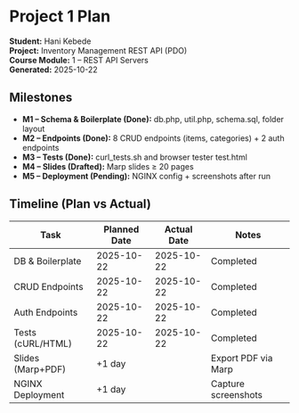 # Project 1 Plan

**Student:** Hani Kebede  
**Project:** Inventory Management REST API (PDO)  
**Course Module:** 1 – REST API Servers  
**Generated:** 2025-10-22

## Milestones
- **M1 – Schema & Boilerplate (Done):** db.php, util.php, schema.sql, folder layout
- **M2 – Endpoints (Done):** 8 CRUD endpoints (items, categories) + 2 auth endpoints
- **M3 – Tests (Done):** curl_tests.sh and browser tester test.html
- **M4 – Slides (Drafted):** Marp slides ≥ 20 pages
- **M5 – Deployment (Pending):** NGINX config + screenshots after run

## Timeline (Plan vs Actual)
| Task | Planned Date | Actual Date | Notes |
|---|---|---|---|
| DB & Boilerplate | 2025-10-22 | 2025-10-22 | Completed |
| CRUD Endpoints | 2025-10-22 | 2025-10-22 | Completed |
| Auth Endpoints | 2025-10-22 | 2025-10-22 | Completed |
| Tests (cURL/HTML) | 2025-10-22 | 2025-10-22 | Completed |
| Slides (Marp+PDF) | +1 day |  | Export PDF via Marp |
| NGINX Deployment | +1 day |  | Capture screenshots |
